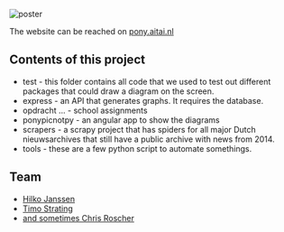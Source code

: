 ![poster](https://i.imgur.com/51ke1mo.png)

The website can be reached on [pony.aitai.nl](http://pony.aitai.nl)

## Contents of this project
* test - this folder contains all code that we used to test out different packages that could draw a diagram on the screen.
* express - an API that generates graphs. It requires the database.
* opdracht ... - school assignments
* ponypicnotpy - an angular app to show the diagrams
* scrapers - a scrapy project that has spiders for all major Dutch nieuwsarchives that still have a public archive with news from 2014.
* tools - these are a few python script to automate somethings.

## Team
* [Hilko Janssen](https://github.com/hilkojj)
* [Timo Strating](https://github.com/timostrating) 
* [and sometimes Chris Roscher](https://github.com/aitai)
